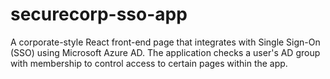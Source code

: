 # securecorp-sso-app
A corporate-style React front-end page that integrates with Single Sign-On (SSO) using Microsoft Azure AD. The application checks a user's AD group with membership to control access to certain pages within the app.
